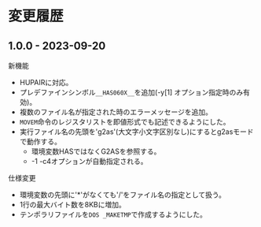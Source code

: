 # 変更履歴

## 1.0.0 - 2023-09-20

新機能
* HUPAIRに対応。
* プレデファインシンボル`__HAS060X__`を追加(-y\[1\] オプション指定時のみ有効)。
* 複数のファイル名が指定された時のエラーメッセージを追加。
* `MOVEM`命令のレジスタリストを即値形式でも記述できるようにした。
* 実行ファイル名の先頭を'g2as'(大文字小文字区別なし)にするとg2asモードで動作する。
  * 環境変数HASではなくG2ASを参照する。
  * -1 -c4オプションが自動指定される。

仕様変更
* 環境変数の先頭に'*'がなくても'/'をファイル名の指定として扱う。
* 1行の最大バイト数を8KBに増加。
* テンポラリファイルを`DOS _MAKETMP`で作成するようにした。

